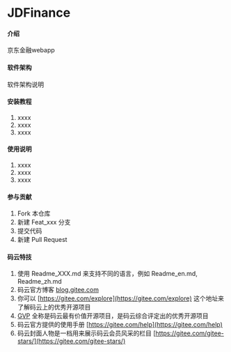 # JDFinance

#### 介绍
京东金融webapp

#### 软件架构
软件架构说明


#### 安装教程

1. xxxx
2. xxxx
3. xxxx

#### 使用说明

1. xxxx
2. xxxx
3. xxxx

#### 参与贡献

1. Fork 本仓库
2. 新建 Feat_xxx 分支
3. 提交代码
4. 新建 Pull Request


#### 码云特技

1. 使用 Readme\_XXX.md 来支持不同的语言，例如 Readme\_en.md, Readme\_zh.md
2. 码云官方博客 [blog.gitee.com](https://blog.gitee.com)
3. 你可以 [https://gitee.com/explore](https://gitee.com/explore) 这个地址来了解码云上的优秀开源项目
4. [GVP](https://gitee.com/gvp) 全称是码云最有价值开源项目，是码云综合评定出的优秀开源项目
5. 码云官方提供的使用手册 [https://gitee.com/help](https://gitee.com/help)
6. 码云封面人物是一档用来展示码云会员风采的栏目 [https://gitee.com/gitee-stars/](https://gitee.com/gitee-stars/)

<!-- css模板化设计

layout.scss整体布局的css

element.scss具体模块的css
编写了btn的样式，list列表的样式并继承了layout中全局的flex布局，panel面板的样式会根据不同页面改变面板的样式


 -->

 <!-- 自适应 
 
 css像素、设备像素、逻辑像素、设备像素比：物理像素与css像素的比值dpr


 viewport

 viewport可以分三类
 layoutviewport  viewviewport可视区域    idolviewport手机边框

 <meta name=viewport content="width=device-width,initial-scale=1,maximum-scale=1,minimum-scale=1,user-scalable=no,minimal-ui">

利用viewport和设备像素比调整基准像素


 rem
 利用px2rem自动转换css单位

 -->

 <!-- spa单页面设计
 
 前后端分离
 减轻服务器压力
 增强用户体验
 需要prerender预渲染优化seo
 
 工作原理
 History Api  onpopstate响应页面的前进后退  pushState创建历史记录
 Hash  location.hash  haschange
 
  -->